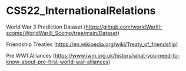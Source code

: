# CS522_InternationalRelations
World War 3 Prediction Dataset (https://github.com/worldWarIII-scomp/WorldWarIII_Scomp/tree/main/Dataset)

Friendship Treaties (https://en.wikipedia.org/wiki/Treaty_of_friendship)

Pre WW1 Alliances (https://www.iwm.org.uk/history/what-you-need-to-know-about-pre-first-world-war-alliances)

